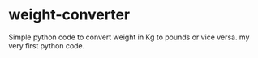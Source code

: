 # weight-converter

 Simple python code to convert weight in Kg to pounds or vice versa.
 my very first python code.
